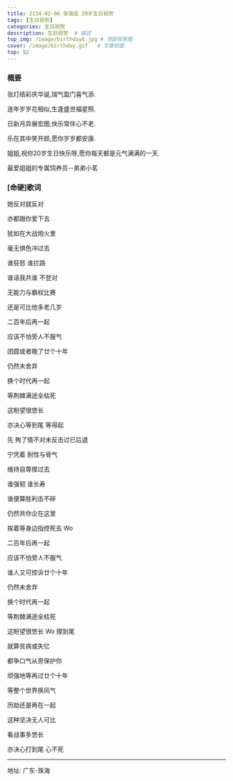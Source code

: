 ```yaml
---
title: 2134-02-06 张瑞连 20岁生日祝贺
tags: [生日祝贺] 
categories: 生日祝贺 
description: 生日祝贺  # 描述
top_img: /image/birthday6.jpg # 顶部背景图
cover: /image/birthday.gif   # 文章封面
top: 92
---
```


### 概要


张灯结彩庆华诞,瑞气盈门喜气添.  

连年岁岁花相似,生逢盛世福星照.  

日新月异展宏图,快乐常伴心不老.  

乐在其中笑开颜,愿你岁岁都安康.  

姐姐,祝你20岁生日快乐呀,愿你每天都是元气满满的一天.    


最爱姐姐的专属饲养员--弟弟小茗  


### [命硬]歌词

她反对就反对  

亦都跟你爱下去  

犹如在大战炮火里  

毫无惧色冲过去  

谁狂怒 谁拦路  

谁话我共谁 不登对  

无能力与霸权比赛  

还是可比他多老几岁  

二百年后再一起  

应该不怕旁人不服气  

团圆或者晚了廿个十年  

仍然未舍弃  

换个时代再一起  

等荆棘满途全枯死  

这盼望很悠长  

亦决心等到尾 等得起  

先 殉了情不对未反击过已后退  

宁凭着 耐性与骨气  

维持自尊撑过去  

谁强韧 谁长寿  

谁便算胜利击不碎  

仍然共你企在这里  

挨着等身边指控死去 Wo  

二百年后再一起  

应该不怕旁人不服气  

谁人又可控诉廿个十年  

仍然未舍弃  

换个时代再一起  

等荆棘满途全枯死  

这盼望很悠长 Wo 撑到尾  

就算贫病或失忆  

都争口气从旁保护你  

顽强地等再过廿个十年  

等整个世界换风气  

历劫还是再在一起  

这种坚决无人可比  

看战事多悠长  

亦决心打到尾 心不死  


---    

地址: 广东-珠海